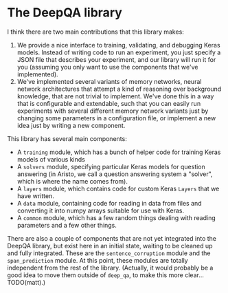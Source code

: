 # The DeepQA library

I think there are two main contributions that this library makes:

1. We provide a nice interface to training, validating, and debugging Keras models.  Instead of
   writing code to run an experiment, you just specify a JSON file that describes your experiment,
and our library will run it for you (assuming you only want to use the components that we've
implemented).
2. We've implemented several variants of memory networks, neural network architectures that
   attempt a kind of reasoning over background knowledge, that are not trivial to implement.
We've done this in a way that is configurable and extendable, such that you can easily run
experiments with several different memory network variants just by changing some parameters in a
configuration file, or implement a new idea just by writing a new component.

This library has several main components:

- A `training` module, which has a bunch of helper code for training Keras models of various kinds
- A `solvers` module, specifying particular Keras models for question answering (in Aristo, we
  call a question answering system a "solver", which is where the name comes from).
- A `layers` module, which contains code for custom Keras `Layers` that we have written.
- A `data` module, containing code for reading in data from files and converting it into numpy
  arrays suitable for use with Keras.
- A `common` module, which has a few random things dealing with reading parameters and a few other
  things.

There are also a couple of components that are not yet integrated into the DeepQA library, but
exist here in an initial state, waiting to be cleaned up and fully integrated.  These are the
`sentence_corruption` module and the `span_prediction` module.  At this point, these modules are
totally independent from the rest of the library.  (Actually, it would probably be a good idea to
move them outside of `deep_qa`, to make this more clear... TODO(matt).)
